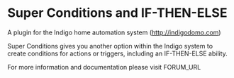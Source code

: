 Super Conditions and IF-THEN-ELSE
==========

A plugin for the Indigo home automation system (http://indigodomo.com)

Super Conditions gives you another option within the Indigo system to create conditions for actions or triggers, including an IF-THEN-ELSE ability.

For more information and documentation please visit FORUM_URL

